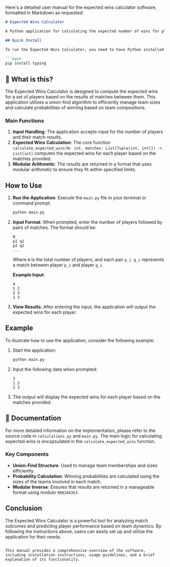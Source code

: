 Here's a detailed user manual for the expected wins calculator software, formatted in Markdown as requested:

```markdown
# Expected Wins Calculator

A Python application for calculating the expected number of wins for players based on match results.

## Quick Install

To run the Expected Wins Calculator, you need to have Python installed on your machine. You can install the required dependencies using pip:

```bash
pip install typing
```

## 🤔 What is this?

The Expected Wins Calculator is designed to compute the expected wins for a set of players based on the results of matches between them. This application utilizes a union-find algorithm to efficiently manage team sizes and calculate probabilities of winning based on team compositions.

### Main Functions

1. **Input Handling**: The application accepts input for the number of players and their match results.
2. **Expected Wins Calculation**: The core function `calculate_expected_wins(N: int, matches: List[Tuple[int, int]]) -> List[int]` computes the expected wins for each player based on the matches provided.
3. **Modular Arithmetic**: The results are returned in a format that uses modular arithmetic to ensure they fit within specified limits.

## How to Use

1. **Run the Application**: Execute the `main.py` file in your terminal or command prompt.

   ```bash
   python main.py
   ```

2. **Input Format**: When prompted, enter the number of players followed by pairs of matches. The format should be:

   ```
   N
   p1 q1
   p2 q2
   ...
   ```

   Where `N` is the total number of players, and each pair `p_i q_i` represents a match between player `p_i` and player `q_i`.

   **Example Input**:
   ```
   4
   1 2
   2 3
   1 3
   ```

3. **View Results**: After entering the input, the application will output the expected wins for each player.

## Example

To illustrate how to use the application, consider the following example:

1. Start the application:
   ```bash
   python main.py
   ```

2. Input the following data when prompted:
   ```
   3
   1 2
   2 3
   ```

3. The output will display the expected wins for each player based on the matches provided.

## 📖 Documentation

For more detailed information on the implementation, please refer to the source code in `calculations.py` and `main.py`. The main logic for calculating expected wins is encapsulated in the `calculate_expected_wins` function.

### Key Components

- **Union-Find Structure**: Used to manage team memberships and sizes efficiently.
- **Probability Calculation**: Winning probabilities are calculated using the sizes of the teams involved in each match.
- **Modular Inverse**: Ensures that results are returned in a manageable format using modulo `998244353`.

## Conclusion

The Expected Wins Calculator is a powerful tool for analyzing match outcomes and predicting player performance based on team dynamics. By following the instructions above, users can easily set up and utilize the application for their needs.
```

This manual provides a comprehensive overview of the software, including installation instructions, usage guidelines, and a brief explanation of its functionality.